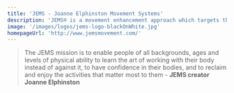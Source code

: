 ```yaml
---
title: 'JEMS - Joanne Elphinston Movement Systems'
description: 'JEMS® is a movement enhancement approach which targets the body’s efficiency of motion, and addresses physical performance as well as injury prevention and rehabilitation.'
image: '/images/logos/jems-logo-blackOnWhite.jpg'
homepageUrl: 'http://www.jemsmovement.com/'
---
```


> The JEMS mission is to enable people of all backgrounds, ages and levels of physical ability to learn the art of working with their body instead of against it, to have confidence in their bodies, and to reclaim and enjoy the activities that matter most to them - **JEMS creator Joanne Elphinston**

